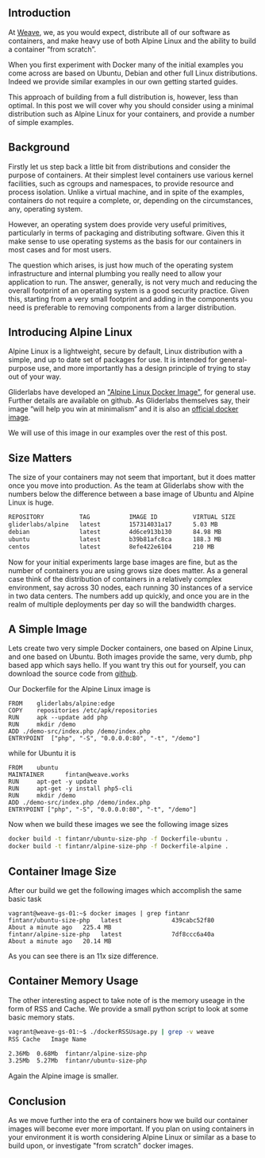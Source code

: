 ## Introduction

At [Weave](http://weave.works/), we, as you would expect, distribute all of our software as containers, and make heavy use of both Alpine Linux and the ability to build a container “from scratch”.

When you first experiment with Docker many of the initial examples you come across are based on Ubuntu, Debian and other full Linux distributions. Indeed we provide similar examples in our own getting started guides. 

This approach of building from a full distribution is, however, less than optimal. In this post we will cover why you should consider using a minimal distribution such as Alpine Linux for your containers, and provide a number of simple examples. 

## Background

Firstly let us step back a little bit from distributions and consider the purpose of containers. At their simplest level containers use various kernel facilities, such as cgroups and namespaces, to provide resource and process isolation. Unlike a virtual machine, and in spite of the examples, containers do not require a complete, or, depending on the circumstances, any, operating system.

However, an operating system does provide very useful primitives, particularly in terms of packaging and distributing software. Given this it make sense to use operating systems as the basis for our containers in most cases and for most users.

The question which arises, is just how much of the operating system infrastructure and internal plumbing you really need to allow your application to run. The answer, generally, is not very much and reducing the overall footprint of an operating system is a good security practice.  Given this, starting from a very small footprint and adding in the components you need is preferable to removing components from a larger distribution.

## Introducing Alpine Linux

Alpine Linux is a lightweight, secure by default, Linux distribution with a simple, and up to date set of packages for use. It is intended for general-purpose use, and more importantly has a design principle of trying to stay out of your way.

Gliderlabs have developed an ["Alpine Linux Docker Image"](https://github.com/gliderlabs/docker-alpine), for general use. Further details are available on github. As Gliderlabs themselves say, their image “will help you win at minimalism” and it is also an [official docker image](https://docs.docker.com/docker-hub/official_repos/).

We will use of this image in our examples over the rest of this post.

## Size Matters

The size of your containers may not seem that important, but it does matter once you move into production. As the team at Gliderlabs show with the numbers below the difference between a base image of Ubuntu and Alpine Linux is huge.

```bash
REPOSITORY          TAG           IMAGE ID          VIRTUAL SIZE
gliderlabs/alpine   latest        157314031a17      5.03 MB
debian              latest        4d6ce913b130      84.98 MB
ubuntu              latest        b39b81afc8ca      188.3 MB
centos              latest        8efe422e6104      210 MB
```

Now for your initial experiments large base images are fine, but as the number of containers you are using grows size does matter. As a general case think of the distribution of containers in a relatively complex environment, say across 30 nodes, each running 30 instances of a service in two data centers. The numbers add up quickly, and once you are in the realm of multiple deployments
per day so will the bandwidth charges. 

## A Simple Image

Lets create two very simple Docker containers, one based on Alpine Linux, and one based on Ubuntu. Both images provide the same, 
very dumb, php based app which says hello. If you want try this out for yourself, you can download
the source code from [github](https://github.com/fintanr/container-articles). 

Our Dockerfile for the Alpine Linux image is

```
FROM 	gliderlabs/alpine:edge
COPY 	repositories /etc/apk/repositories
RUN 	apk --update add php
RUN 	mkdir /demo
ADD	./demo-src/index.php /demo/index.php
ENTRYPOINT 	["php", "-S", "0.0.0.0:80", "-t", "/demo"]
```

while for Ubuntu it is 

```
FROM    ubuntu
MAINTAINER      fintan@weave.works
RUN     apt-get -y update
RUN     apt-get -y install php5-cli
RUN 	mkdir /demo
ADD	./demo-src/index.php /demo/index.php
ENTRYPOINT ["php", "-S", "0.0.0.0:80", "-t", "/demo"]
```

Now when we build these images we see the following image sizes

```bash
docker build -t fintanr/ubuntu-size-php -f Dockerfile-ubuntu .
docker build -t fintanr/alpine-size-php -f Dockerfile-alpine .
```

## Container Image Size

After our build we get the following images which accomplish the same basic task

```
vagrant@weave-gs-01:~$ docker images | grep fintanr
fintanr/ubuntu-size-php   latest              439cabc52f80        About a minute ago   225.4 MB
fintanr/alpine-size-php   latest              7df8ccc6a40a        About a minute ago   20.14 MB
```

As you can see there is an 11x size difference.

## Container Memory Usage

The other interesting aspect to take note of is the memory useage in the form of RSS and Cache. 
We provide a small python script to look at some basic memory stats.

```bash
vagrant@weave-gs-01:~$ ./dockerRSSUsage.py | grep -v weave
RSS	Cache	Image Name

2.36Mb	0.68Mb	fintanr/alpine-size-php 
3.25Mb	5.27Mb	fintanr/ubuntu-size-php 
```

Again the Alpine image is smaller.

## Conclusion

As we move further into the era of containers how we build our container images will become ever more important.
If you plan on using containers in your environment it is worth considering Alpine Linux or similar as a base to build
upon, or investigate "from scratch" docker images.

